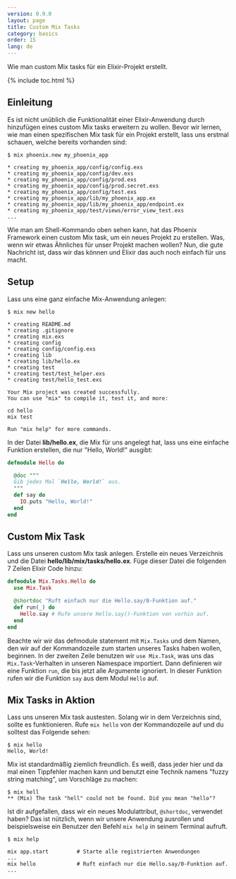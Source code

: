 ```yaml
---
version: 0.9.0
layout: page
title: Custom Mix Tasks
category: basics
order: 15
lang: de
---
```


Wie man custom Mix tasks für ein Elixir-Projekt erstellt.

{% include toc.html %}

## Einleitung

Es ist nicht unüblich die Funktionalität einer Elixir-Anwendung durch hinzufügen eines custom Mix tasks erweitern zu wollen. Bevor wir lernen, wie man einen spezifischen Mix task für ein Projekt erstellt, lass uns erstmal schauen, welche bereits vorhanden sind:

```shell
$ mix phoenix.new my_phoenix_app

* creating my_phoenix_app/config/config.exs
* creating my_phoenix_app/config/dev.exs
* creating my_phoenix_app/config/prod.exs
* creating my_phoenix_app/config/prod.secret.exs
* creating my_phoenix_app/config/test.exs
* creating my_phoenix_app/lib/my_phoenix_app.ex
* creating my_phoenix_app/lib/my_phoenix_app/endpoint.ex
* creating my_phoenix_app/test/views/error_view_test.exs
...
```

Wie man am Shell-Kommando oben sehen kann, hat das Phoenix Framework einen custom Mix task, um ein neues Projekt zu erstellen. Was, wenn wir etwas Ähnliches für unser Projekt machen wollen? Nun, die gute Nachricht ist, dass wir das können und Elixir das auch noch einfach für uns macht.

## Setup

Lass uns eine ganz einfache Mix-Anwendung anlegen:

```shell
$ mix new hello

* creating README.md
* creating .gitignore
* creating mix.exs
* creating config
* creating config/config.exs
* creating lib
* creating lib/hello.ex
* creating test
* creating test/test_helper.exs
* creating test/hello_test.exs

Your Mix project was created successfully.
You can use "mix" to compile it, test it, and more:

cd hello
mix test

Run "mix help" for more commands.
```

In der Datei **lib/hello.ex**, die Mix für uns angelegt hat, lass uns eine einfache Funktion erstellen, die nur "Hello, World!" ausgibt:

```elixir
defmodule Hello do

  @doc """
  Gib jedes Mal `Hello, World!` aus.
  """
  def say do
    IO.puts "Hello, World!"
  end
end
```

## Custom Mix Task

Lass uns unseren custom Mix task anlegen. Erstelle ein neues Verzeichnis und die Datei **hello/lib/mix/tasks/hello.ex**. Füge dieser Datei die folgenden 7 Zeilen Elixir Code hinzu:

```elixir
defmodule Mix.Tasks.Hello do
  use Mix.Task

  @shortdoc "Ruft einfach nur die Hello.say/0-Funktion auf."
  def run(_) do
    Hello.say # Rufe unsere Hello.say()-Funktion von vorhin auf.
  end
end
```

Beachte wir wir das defmodule statement mit `Mix.Tasks` und dem Namen, den wir auf der Kommandozeile zum starten unseres Tasks haben wollen, beginnen. In der zweiten Zeile benutzen wir `use Mix.Task`, was uns das `Mix.Task`-Verhalten in unseren Namespace importiert. Dann definieren wir eine Funktion `run`, die bis jetzt alle Argumente ignoriert. In dieser Funktion rufen wir die Funktion `say` aus dem Modul `Hello` auf.

## Mix Tasks in Aktion

Lass uns unseren Mix task austesten. Solang wir in dem Verzeichnis sind, sollte es funktionieren. Rufe `mix hello` von der Kommandozeile auf und du solltest das Folgende sehen:

```shell
$ mix hello
Hello, World!
```

Mix ist standardmäßig ziemlich freundlich. Es weiß, dass jeder hier und da mal einen Tippfehler machen kann und benutzt eine Technik namens "fuzzy string matching", um Vorschläge zu machen:

```shell
$ mix hell
** (Mix) The task "hell" could not be found. Did you mean "hello"?
```

Ist dir aufgefallen, dass wir ein neues Modulattribut, `@shortdoc`, verwendet haben? Das ist nützlich, wenn wir unsere Anwendung ausrollen und beispielsweise ein Benutzer den Befehl `mix help` in seinem Terminal aufruft.

```shell
$ mix help

mix app.start         # Starte alle registrierten Anwendungen
...
mix hello             # Ruft einfach nur die Hello.say/0-Funktion auf.
...
```
